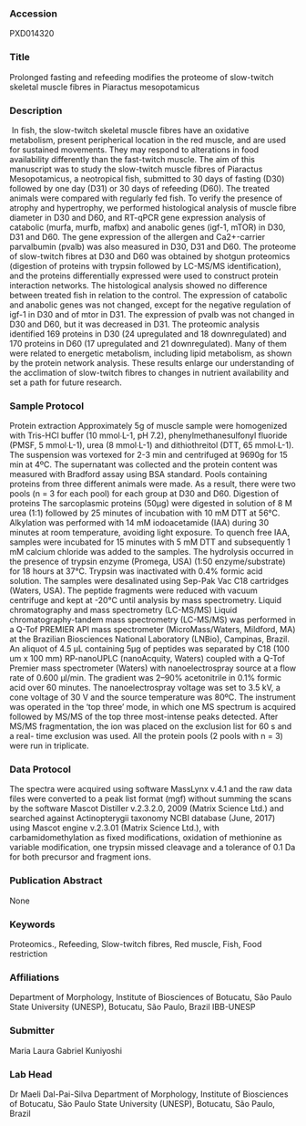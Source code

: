 ### Accession
PXD014320

### Title
Prolonged fasting and refeeding modifies the proteome of slow-twitch skeletal muscle fibres in Piaractus mesopotamicus

### Description
 In fish, the slow-twitch skeletal muscle fibres have an oxidative metabolism, present peripherical location in the red muscle, and are used for sustained movements. They may respond to alterations in food availability differently than the fast-twitch muscle. The aim of this manuscript was to study the slow-twitch muscle fibres of Piaractus Mesopotamicus, a neotropical fish, submitted to 30 days of fasting (D30) followed by one day (D31) or 30 days of refeeding (D60). The treated animals were compared with regularly fed fish. To verify the presence of atrophy and hypertrophy, we performed histological analysis of muscle fibre diameter in D30 and D60, and RT-qPCR gene expression analysis of catabolic (murfa, murfb, mafbx) and anabolic genes (igf-1, mTOR) in D30, D31 and D60. The gene expression of the allergen and Ca2+-carrier parvalbumin (pvalb) was also measured in D30, D31 and D60. The proteome of slow-twitch fibres at D30 and D60 was obtained by shotgun proteomics (digestion of proteins with trypsin followed by LC-MS/MS identification), and the proteins differentially expressed were used to construct protein interaction networks. The histological analysis showed no difference between treated fish in relation to the control. The expression of catabolic and anabolic genes was not changed, except for the negative regulation of igf-1 in D30 and of mtor in D31. The expression of pvalb was not changed in D30 and D60, but it was decreased in D31. The proteomic analysis identified 169 proteins in D30 (24 upregulated and 18 downregulated) and 170 proteins in D60 (17 upregulated and 21 downregulated). Many of them were related to energetic metabolism, including lipid metabolism, as shown by the protein network analysis. These results enlarge our understanding of the acclimation of slow-twitch fibres to changes in nutrient availability and set a path for future research.

### Sample Protocol
Protein extraction  Approximately 5g of muscle sample were homogenized with Tris-HCl buffer (10 mmol∙L-1, pH 7.2), phenylmethanesulfonyl fluoride (PMSF, 5 mmol∙L-1), urea (8 mmol∙L-1) and dithiothreitol (DTT, 65 mmol∙L-1). The suspension was vortexed for 2-3 min and centrifuged at 9690g for 15 min at 4ºC. The supernatant was collected and the protein content was measured with Bradford assay using BSA standard.  Pools containing proteins from three different animals were made. As a result, there were two pools (n = 3 for each pool) for each group at D30 and D60.   Digestion of proteins  The sarcoplasmic proteins (50µg) were digested in solution of 8 M urea (1:1) followed by 25 minutes of incubation with 10 mM DTT at 56°C. Alkylation was performed with 14 mM iodoacetamide (IAA) during 30 minutes at room temperature, avoiding light exposure. To quench free IAA, samples were incubated for 15 minutes with 5 mM DTT and subsequently 1 mM calcium chloride was added to the samples. The hydrolysis occurred in the presence of trypsin enzyme (Promega, USA) (1:50 enzyme/substrate) for 18 hours at 37°C. Trypsin was inactivated with 0.4% formic acid solution. The samples were desalinated using Sep-Pak Vac C18 cartridges (Waters, USA). The peptide fragments were reduced with vacuum centrifuge and kept at -20°C until analysis by mass spectrometry.  Liquid chromatography and mass spectrometry (LC-MS/MS)  Liquid chromatography-tandem mass spectrometry (LC-MS/MS) was performed in a Q-Tof PREMIER API mass spectrometer (MicroMass/Waters, Mildford, MA) at the Brazilian Biosciences National Laboratory (LNBio), Campinas, Brazil. An aliquot of 4.5 μL containing 5µg of peptides was separated by C18 (100 um x 100 mm) RP-nanoUPLC (nanoAcquity, Waters) coupled with a Q-Tof Premier mass spectrometer (Waters) with nanoelectrospray source at a flow rate of 0.600 µl/min. The gradient was 2–90% acetonitrile in 0.1% formic acid over 60 minutes. The nanoelectrospray voltage was set to 3.5 kV, a cone voltage of 30 V and the source temperature was 80ºC. The instrument was operated in the ‘top three’ mode, in which one MS spectrum is acquired followed by MS/MS of the top three most-intense peaks detected. After MS/MS fragmentation, the ion was placed on the exclusion list for 60 s and a real- time exclusion was used. All the protein pools (2 pools with n = 3) were run in triplicate.

### Data Protocol
The spectra were acquired using software MassLynx v.4.1 and the raw data files were converted to a peak list format (mgf) without summing the scans by the software Mascot Distiller v.2.3.2.0, 2009 (Matrix Science Ltd.) and searched against Actinopterygii taxonomy NCBI database (June, 2017) using Mascot engine v.2.3.01 (Matrix Science Ltd.), with carbamidomethylation as fixed modifications, oxidation of methionine as variable modification, one trypsin missed cleavage and a tolerance of 0.1 Da for both precursor and fragment ions.

### Publication Abstract
None

### Keywords
Proteomics., Refeeding, Slow-twitch fibres, Red muscle, Fish, Food restriction

### Affiliations
Department of Morphology, Institute of Biosciences of Botucatu, São Paulo State University (UNESP), Botucatu, São Paulo, Brazil
IBB-UNESP

### Submitter
Maria Laura Gabriel Kuniyoshi

### Lab Head
Dr Maeli Dal-Pai-Silva
Department of Morphology, Institute of Biosciences of Botucatu, São Paulo State University (UNESP), Botucatu, São Paulo, Brazil


